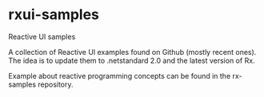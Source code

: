 # rxui-samples
Reactive UI samples

A collection of Reactive UI examples found on Github (mostly recent ones). The idea is to update them to .netstandard 2.0 and the latest version of Rx.

Example about reactive programming concepts can be found in the rx-samples repository.

